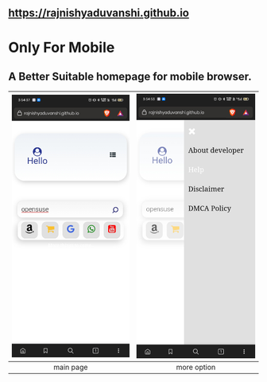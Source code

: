 ## https://rajnishyaduvanshi.github.io
# Only For Mobile
## A Better Suitable homepage for mobile browser. 
| <img src="screenshot/Screenshot_2022-06-06-15-54-38-19_e4424258c8b8649f6e67d283a50a2cbc.jpg" width="300"/> | <img src="screenshot/Screenshot_2022-06-06-15-54-53-39_e4424258c8b8649f6e67d283a50a2cbc.jpg" width="300"/> | 
|:---:|:---:|
| main page | more option |
